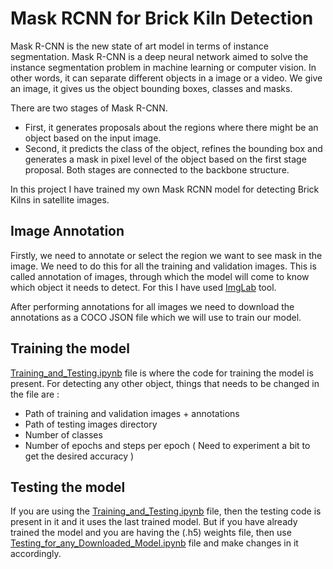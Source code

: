 # Mask RCNN for Brick Kiln Detection

Mask R-CNN is the new state of art model in terms of instance segmentation. Mask R-CNN is a deep neural network aimed to solve the instance segmentation problem in machine learning or computer vision. In other words, it can separate different objects in a image or a video. We give an image, it gives us the object bounding boxes, classes and masks.

There are two stages of Mask R-CNN.
  * First, it generates proposals about the regions where there might be an object based on the input image.
  * Second, it predicts the class of the object, refines the bounding box and generates a mask in pixel level of the object based on the first stage proposal. Both stages are connected to the backbone structure.
  
In this project I have trained my own Mask RCNN model for detecting Brick Kilns in satellite images.

## Image Annotation

Firstly, we need to annotate or select the region we want to see mask in the image. We need to do this for all the training and validation images. This is called annotation of images, through which the model will come to know which object it needs to detect. For this I have used <a href="https://imglab.in/">ImgLab</a> tool. 

After performing annotations for all images we need to download the annotations as a COCO JSON file which we will use to train our model.

## Training the model

<a href="https://github.com/shankhanil007/Mask-RCNN-for-Brick-Kiln/blob/main/Training_and_Testing.ipynb">Training_and_Testing.ipynb</a> file is where the code for training the model is present. For detecting any other object, things that needs to be changed in the file are :
 * Path of training and validation images + annotations
 * Path of testing images directory
 * Number of classes
 * Number of epochs and steps per epoch ( Need to experiment a bit to get the desired accuracy )
 
## Testing the model

If you are using the <a href="https://github.com/shankhanil007/Mask-RCNN-for-Brick-Kiln/blob/main/Training_and_Testing.ipynb">Training_and_Testing.ipynb</a> file, then the testing code is present in it and it uses the last trained model. But if you have already trained the model and you are having the (.h5) weights file, then use <a href="https://github.com/shankhanil007/Mask-RCNN-for-Brick-Kiln/blob/main/Testing_for_any_Downloaded_Model.ipynb">Testing_for_any_Downloaded_Model.ipynb</a> file and make changes in it accordingly.
